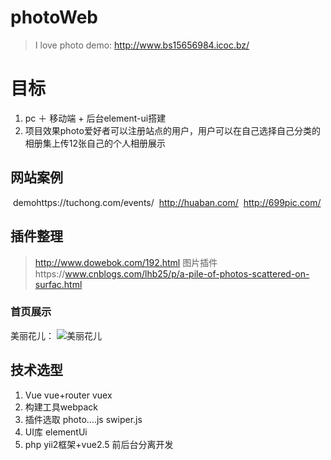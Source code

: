 # photoWeb
> I love photo
demo: http://www.bs15656984.icoc.bz/ 
# 目标
 1. pc ＋ 移动端 + 后台element-ui搭建
 2. 项目效果photo爱好者可以注册站点的用户，用户可以在自己选择自己分类的相册集上传12张自己的个人相册展示
 
## 网站案例
  demohttps://tuchong.com/events/
  http://huaban.com/
  http://699pic.com/

## 插件整理
 > http://www.dowebok.com/192.html 
 > 图片插件https://www.cnblogs.com/lhb25/p/a-pile-of-photos-scattered-on-surfac.html
  
### 首页展示
   美丽花儿： 
   ![美丽花儿](http://114.215.91.58/Blog//static/userImages/20180426/1524713957268002903.jpg "美丽花儿")
## 技术选型
 1. Vue vue+router vuex 
 2. 构建工具webpack
 3. 插件选取 photo....js swiper.js 
 4. UI库 elementUi 
 5. php yii2框架+vue2.5 前后台分离开发
   
